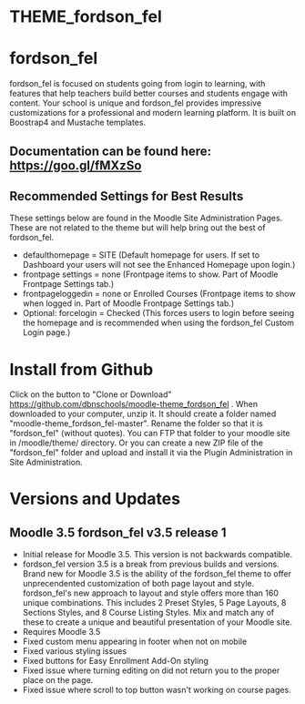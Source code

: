THEME_fordson_fel
===========

# fordson_fel

fordson_fel is focused on students going from login to learning, with features that help teachers build better courses and students engage with content. Your school is unique and fordson_fel provides impressive customizations for a professional and modern learning platform. 
It is built on Boostrap4 and Mustache templates.

## Documentation can be found here: https://goo.gl/fMXzSo

## Recommended Settings for Best Results
These settings below are found in the Moodle Site Administration Pages.  These are not related to the theme but will help bring out the best of fordson_fel.  

* defaulthomepage = SITE (Default homepage for users.  If set to Dashboard your users will not see the Enhanced Homepage upon login.)
* frontpage settings = none (Frontpage items to show. Part of Moodle Frontpage Settings tab.)
* frontpageloggedin = none or Enrolled Courses (Frontpage items to show when logged in. Part of Moodle Frontpage Settings tab.)
* Optional: forcelogin = Checked (This forces users to login before seeing the homepage and is recommended when using the fordson_fel Custom Login page.)

# Install from Github
Click on the button to "Clone or Download" https://github.com/dbnschools/moodle-theme_fordson_fel . When downloaded to your computer, unzip it. It should create a folder named "moodle-theme_fordson_fel-master". Rename the folder so that it is "fordson_fel" (without quotes). You can FTP that folder to your moodle site in /moodle/theme/ directory. Or you can create a new ZIP file of the "fordson_fel" folder and upload and install it via the Plugin Administration in Site Administration.


# Versions and Updates


## Moodle 3.5 fordson_fel v3.5 release 1
* Initial release for Moodle 3.5.  This version is not backwards compatible.
* fordson_fel version 3.5 is a break from previous builds and versions.  Brand new for Moodle 3.5 is the ability of the fordson_fel theme to offer unprecendented customization of both page layout and style.  fordson_fel's new approach to layout and style offers more than 160 unique combinations.  This includes 2 Preset Styles, 5 Page Layouts, 8 Sections Styles, and 8 Course Listing Styles.  Mix and match any of these to create a unique and beautiful presentation of your Moodle site.
* Requires Moodle 3.5
* Fixed custom menu appearing in footer when not on mobile
* Fixed various styling issues
* Fixed buttons for Easy Enrollment Add-On styling
* Fixed issue where turning editing on did not return you to the proper place on the page.
* Fixed issue where scroll to top button wasn't working on course pages.